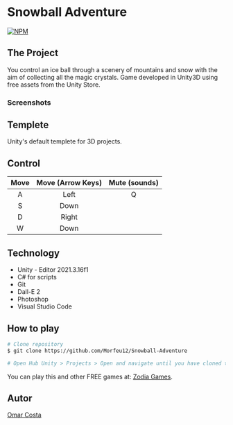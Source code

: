 # Snowball Adventure
[![NPM](https://img.shields.io/npm/l/react)](https://github.com/Morfeu12/ZodiaAPI/blob/main/LICENSE) 

## The Project

You control an ice ball through a scenery of mountains and snow with the aim of collecting all the magic crystals. Game developed in Unity3D using free assets from the Unity Store.

### Screenshots


## Templete
Unity's default templete for 3D projects. 


## Control 

| Move | Move (Arrow Keys) | Mute (sounds) |
| :---:|      :---:        | :---:         |
| A    | Left              | Q             |
| S    | Down              |
| D    | Right             |
| W    | Down              |


## Technology

+ Unity - Editor 2021.3.16f1
+ C# for scripts
+ Git
+ Dall-E 2
+ Photoshop
+ Visual Studio Code


## How to play

```bash
# Clone repository
$ git clone https://github.com/Morfeu12/Snowball-Adventure

# Open Hub Unity > Projects > Open and navigate until you have cloned the repository
```
You can play this and other FREE games at: [Zodia Games](https://zodia-games.itch.io/).


## Autor

[Omar Costa](https://www.linkedin.com/in/omarcosta152/)
